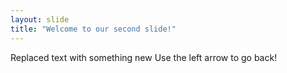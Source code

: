 ```yaml
---
layout: slide
title: "Welcome to our second slide!"
---
```

Replaced text with something new
Use the left arrow to go back!
